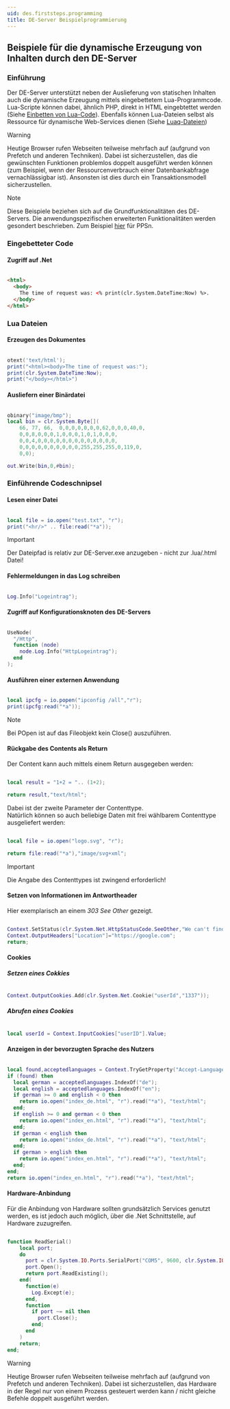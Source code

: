 ```yaml
---
uid: des.firststeps.programming
title: DE-Server Beispielprogrammierung
---
```


## Beispiele für die dynamische Erzeugung von Inhalten durch den DE-Server

### Einführung

Der DE-Server unterstützt neben der Auslieferung von statischen Inhalten auch die dynamische Erzeugung mittels eingebettetem Lua-Programmcode. Lua-Scripte können dabei, ähnlich PHP, direkt in HTML eingebtettet werden (Siehe [Einbetten von Lua-Code](<xref:des.firststeps.programming#eingebetteter_code>)). Ebenfalls können Lua-Dateien selbst als Ressource für dynamische Web-Services dienen (Siehe [Luaq-Dateien](<xref:des.firststeps.programming#lua_dateien>))

> [!WARNING]
> Heutige Browser rufen Webseiten teilweise mehrfach auf (aufgrund von Prefetch und anderen Techniken). Dabei ist sicherzustellen, das die gewünschten Funktionen problemlos doppelt ausgeführt werden können (zum Beispiel, wenn der Ressourcenverbrauch einer Datenbankabfrage vernachlässigbar ist). Ansonsten ist dies durch ein Transaktionsmodell sicherzustellen.

> [!NOTE]
> Diese Beispiele beziehen sich auf die Grundfunktionalitäten des DE-Servers. Die anwendungspezifischen erweiterten Funktionalitäten werden gesondert beschrieben. Zum Beispiel [hier](xref:ppsn.mod.programming) für PPSn.

### Eingebetteter Code

#### Zugriff auf .Net

```html

<html>
  <body>
    The time of request was: <% print(clr.System.DateTime:Now) %>.
  </body>
</html>

```

### Lua Dateien

#### Erzeugen des Dokumentes

```lua

otext('text/html');
print("<html><body>The time of request was:");
print(clr.System.DateTime:Now);
print("</body></html>")

```

#### Ausliefern einer Binärdatei

```lua

obinary("image/bmp");
local bin = clr.System.Byte[](
    66, 77, 66,  0,0,0,0,0,0,0,62,0,0,0,40,0,
    0,0,8,0,0,0,1,0,0,0,1,0,1,0,0,0,
    0,0,4,0,0,0,0,0,0,0,0,0,0,0,0,0,
    0,0,0,0,0,0,0,0,0,0,255,255,255,0,119,0,
    0,0);

out.Write(bin,0,#bin);

```

### Einführende Codeschnipsel

#### Lesen einer Datei

```lua

local file = io.open("test.txt", "r");
print("<hr/>" .. file:read("*a"));

```

> [!IMPORTANT]
> Der Dateipfad is relativ zur DE-Server.exe anzugeben - nicht zur .lua/.html Datei!

#### Fehlermeldungen in das Log schreiben

```lua

Log.Info("Logeintrag");

```

#### Zugriff auf Konfigurationsknoten des DE-Servers

```lua

UseNode(
  "/Http",
  function (node)
    node.Log.Info("HttpLogeintrag");
  end
);

```

#### Ausführen einer externen Anwendung

```lua

local ipcfg = io.popen("ipconfig /all","r");
print(ipcfg:read("*a"));

```

> [!NOTE]
> Bei POpen ist auf das Fileobjekt kein Close() auszuführen.

#### Rückgabe des Contents als Return

Der Content kann auch mittels einem Return ausgegeben werden:

```lua

local result = "1+2 = ".. (1+2);

return result,"text/html";

```

Dabei ist der zweite Parameter der Contenttype.  
Natürlich können so auch beliebige Daten mit frei wählbarem Contenttype ausgeliefert werden:

```lua

local file = io.open("logo.svg", "r");

return file:read("*a"),"image/svg+xml";

```

> [!IMPORTANT]
> Die Angabe des Contenttypes ist zwingend erforderlich!

#### Setzen von Informationen im Antwortheader

Hier exemplarisch an einem _303 See Other_ gezeigt.

```lua

Context.SetStatus(clr.System.Net.HttpStatusCode.SeeOther,"We can't find Your information.");
Context.OutputHeaders["Location"]="https://google.com";
return;

```

#### Cookies

##### Setzen eines Cokkies

```lua

Context.OutputCookies.Add(clr.System.Net.Cookie("userId","1337"));

```

##### Abrufen eines Cookies

```lua

local userId = Context.InputCookies["userID"].Value;

```

#### Anzeigen in der bevorzugten Sprache des Nutzers

```lua

local found,acceptedlanguages = Context.TryGetProperty("Accept-Language");
if (found) then
  local german = acceptedlanguages.IndexOf("de");
  local english = acceptedlanguages.IndexOf("en");
  if german >= 0 and english < 0 then
    return io.open("index_de.html", "r").read("*a"), "text/html";
  end;
  if english >= 0 and german < 0 then
    return io.open("index_en.html", "r").read("*a"), "text/html";
  end;
  if german < english then
    return io.open("index_de.html", "r").read("*a"), "text/html";
  end;
  if german > english then
    return io.open("index_en.html", "r").read("*a"), "text/html";
  end;
end;
return io.open("index_en.html", "r").read("*a"), "text/html";

```

#### Hardware-Anbindung

Für die Anbindung von Hardware sollten grundsätzlich Services genutzt werden, es ist jedoch auch möglich, über die .Net Schnittstelle, auf Hardware zuzugreifen.

```lua

function ReadSerial()
    local port;
    do 
      port = clr.System.IO.Ports.SerialPort("COM5", 9600, clr.System.IO.Ports.Parity.None, 8, clr.System.IO.Ports.StopBits.One);
      port.Open();
      return port.ReadExisting();
    end(
      function(e)
        Log.Except(e);
      end,
      function
        if port ~= nil then
          port.Close();
        end;
      end
    )
    return;
end;

```

> [!WARNING]
> Heutige Browser rufen Webseiten teilweise mehrfach auf (aufgrund von Prefetch und anderen Techniken). Dabei ist sicherzustellen, das Hardware in der Regel nur von einem Prozess gesteuert werden kann / nicht gleiche Befehle doppelt ausgeführt werden.

